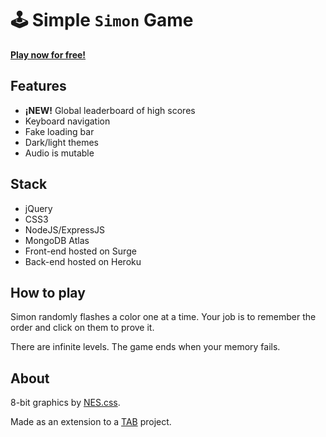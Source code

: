 # 🕹 Simple `Simon` Game

**[Play now for free!](https://simple-simon.surge.sh/)**

## Features

- **¡NEW!** Global leaderboard of high scores
- Keyboard navigation
- Fake loading bar
- Dark/light themes
- Audio is mutable

## Stack

- jQuery
- CSS3
- NodeJS/ExpressJS
- MongoDB Atlas
- Front-end hosted on Surge
- Back-end hosted on Heroku

## How to play

Simon randomly flashes a color one at a time. Your job is to remember the order and click on them to prove it.

There are infinite levels. The game ends when your memory fails.

## About

8-bit graphics by [NES.css](https://github.com/nostalgic-css/NES.css).

Made as an extension to a [TAB](https://www.appbrewery.co/) project.
